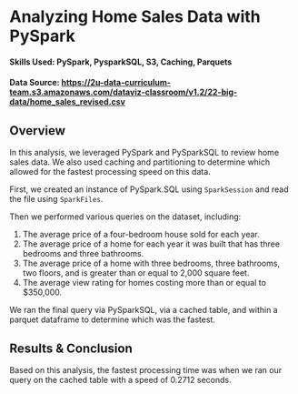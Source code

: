 # Analyzing Home Sales Data with PySpark

#### Skills Used: PySpark, PysparkSQL, S3, Caching, Parquets
#### Data Source: https://2u-data-curriculum-team.s3.amazonaws.com/dataviz-classroom/v1.2/22-big-data/home_sales_revised.csv

## Overview
In this analysis, we leveraged PySpark and PySparkSQL to review home sales data. We also used caching and partitioning to determine which allowed for the fastest processing speed on this data. 

First, we created an instance of PySpark.SQL using `SparkSession` and read the file using `SparkFiles`.

Then we performed various queries on the dataset, including:
1. The average price of a four-bedroom house sold for each year.
2. The average price of a home for each year it was built that has three bedrooms and three bathrooms.
3. The average price of a home with three bedrooms, three bathrooms, two floors, and is greater than or equal to 2,000 square feet.
4. The average view rating for homes costing more than or equal to $350,000.

We ran the final query via PySparkSQL, via a cached table, and within a parquet dataframe to determine which was the fastest.

## Results & Conclusion
Based on this analysis, the fastest processing time was when we ran our query on the cached table with a speed of 0.2712 seconds.  


